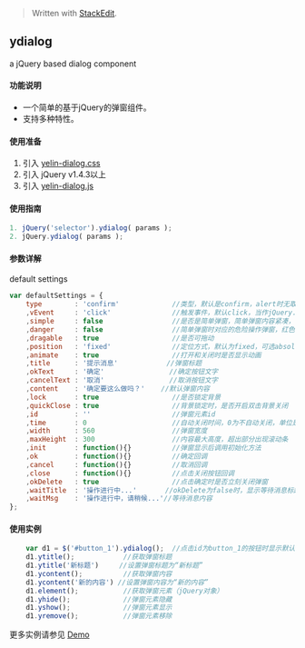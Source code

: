 > Written with [StackEdit](https://stackedit.io/).

## ydialog ##
a jQuery based dialog component

#### 功能说明 ####

* 一个简单的基于jQuery的弹窗组件。  
* 支持多种特性。

#### 使用准备 ####

1. 引入 [yelin-dialog.css](https://github.com/xincici/ydialog/blob/master/css/yelin-dialog.css)
2. 引入 jQuery v1.4.3以上
3. 引入 [yelin-dialog.js](https://github.com/xincici/ydialog/blob/master/js/yelin-dialog.js)

#### 使用指南 ####

``` javascript
1. jQuery('selector').ydialog( params );
2. jQuery.ydialog( params );
```

#### 参数详解 ####
default settings
``` javascript
var defaultSettings = {
    type        : 'confirm'             //类型，默认是confirm，alert时无取消按钮
    ,vEvent     : 'click'               //触发事件，默认click，当作jQuery.fn.ydialog使用时
    ,simple     : false                 //是否是简单弹窗，简单弹窗内容紧凑，一般内容为一句话
    ,danger     : false                 //简单弹窗时对应的危险操作弹窗，红色警告图标
    ,dragable   : true                  //是否可拖动
    ,position   : 'fixed'               //定位方式，默认为fixed，可选absolute
    ,animate    : true                  //打开和关闭时是否显示动画
    ,title      : '提示消息'            //弹窗标题
    ,okText     : '确定'                //确定按钮文字
    ,cancelText : '取消'                //取消按钮文字
    ,content    : '确定要这么做吗？'    //默认弹窗内容
    ,lock       : true                  //是否锁定背景
    ,quickClose : true                  //背景锁定时，是否开启双击背景关闭
    ,id         : ''                    //弹窗元素id
    ,time       : 0                     //自动关闭时间，0为不自动关闭，单位是秒
    ,width      : 560                   //弹窗宽度
    ,maxHeight  : 300                   //内容最大高度，超出部分出现滚动条
    ,init       : function(){}          //弹窗显示后调用初始化方法
    ,ok         : function(){}          //确定回调
    ,cancel     : function(){}          //取消回调
    ,close      : function(){}          //点击关闭按钮回调
    ,okDelete   : true                  //点击确定时是否立刻关闭弹窗
    ,waitTitle  : '操作进行中...'       //okDelete为false时，显示等待消息标题
    ,waitMsg    : '操作进行中，请稍候...'//等待消息内容
};
```

#### 使用实例 ####

``` javascript
    var d1 = $('#button_1').ydialog();  //点击id为button_1的按钮时显示默认弹窗
    d1.ytitle();            //获取弹窗标题
    d1.ytitle('新标题')     //设置弹窗标题为“新标题”
    d1.ycontent();          //获取弹窗内容
    d1.ycontent('新的内容') //设置弹窗内容为“新的内容”
    d1.element();           //获取弹窗元素（jQuery对象）
    d1.yhide();             //弹窗元素隐藏
    d1.yshow();             //弹窗元素显示
    d1.yremove();           //弹窗元素移除
```
更多实例请参见 [Demo](https://github.com/xincici/ydialog/blob/master/index.html)
